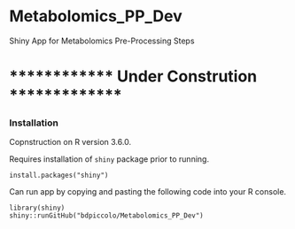 # Metabolomics_PP_Dev
Shiny App for Metabolomics Pre-Processing Steps

# ************ Under Constrution *************

### Installation
Copnstruction on R version 3.6.0.

Requires installation of `shiny` package prior to running. 

`install.packages("shiny")`

Can run app by copying and pasting the following code into your R console.

```
library(shiny)
shiny::runGitHub("bdpiccolo/Metabolomics_PP_Dev")
```
